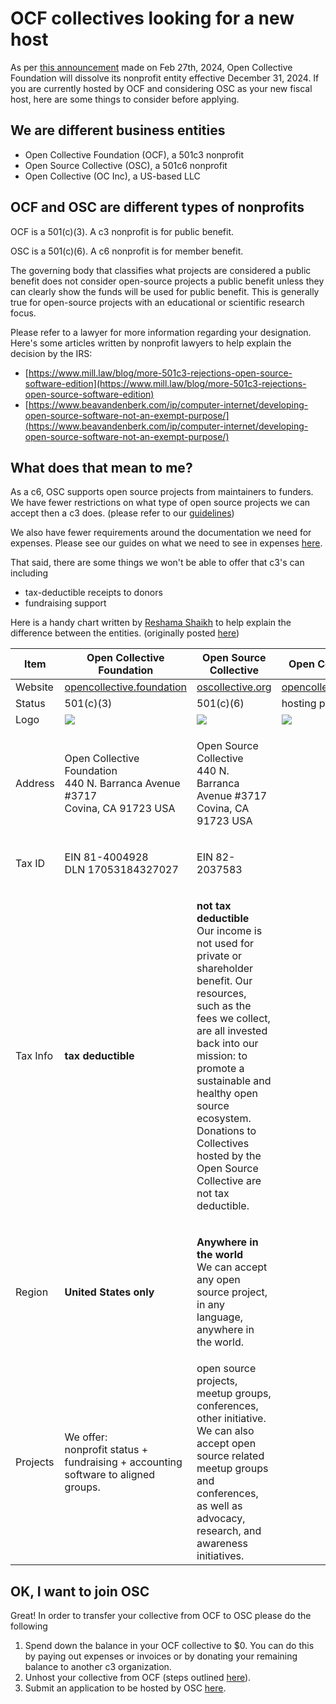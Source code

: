# OCF collectives looking for a new host

As per [this announcement](https://opencollective.com/foundation/updates/announcement-we-are-dissolving-open-collective-foundation-at-the-end-of-this-year) made on Feb 27th, 2024, Open Collective Foundation will dissolve its nonprofit entity effective December 31, 2024. If you are currently hosted by OCF and considering OSC as your new fiscal host, here are some things to consider before applying.

## We are different business entities

* Open Collective Foundation (OCF), a 501c3 nonprofit&#x20;
* Open Source Collective (OSC), a 501c6 nonprofit&#x20;
* Open Collective (OC Inc), a US-based LLC&#x20;

## OCF and OSC are different types of nonprofits

OCF is a 501(c)(3). A c3 nonprofit is for public benefit.&#x20;

OSC is a 501(c)(6). A c6 nonprofit is for member benefit.

The governing body that classifies what projects are considered a public benefit does not consider open-source projects a public benefit unless they can clearly show the funds will be used for public benefit. This is generally true for open-source projects with an educational or scientific research focus.&#x20;

Please refer to a lawyer for more information regarding your designation. Here's some articles written by nonprofit lawyers to help explain the decision by the IRS:

* [https://www.mill.law/blog/more-501c3-rejections-open-source-software-edition](https://www.mill.law/blog/more-501c3-rejections-open-source-software-edition)
* [https://www.beavandenberk.com/ip/computer-internet/developing-open-source-software-not-an-exempt-purpose/](https://www.beavandenberk.com/ip/computer-internet/developing-open-source-software-not-an-exempt-purpose/)

## What does that mean to me?

As a c6, OSC supports open source projects from maintainers to funders. We have fewer restrictions on what type of open source projects we can accept then a c3 does. (please refer to our [guidelines](../getting-started/acceptance-criteria/))&#x20;

We also have fewer requirements around the documentation we need for expenses. Please see our guides on what we need to see in expenses [here](../how-it-works/basics/invoice-and-reimbursement-examples.md).

That said, there are some things we won't be able to offer that c3's can including

* tax-deductible receipts to donors&#x20;
* fundraising support

Here is a handy chart written by [Reshama Shaikh](https://www.linkedin.com/reshamas) to help explain the difference between the entities. (originally posted [here](https://blog.dataumbrella.org/open-collective))

| Item     | Open Collective Foundation                                                                  | Open Source Collective                                                                                                                                                                                                                                                                                                                         | Open Collective                                               |
| -------- | ------------------------------------------------------------------------------------------- | ---------------------------------------------------------------------------------------------------------------------------------------------------------------------------------------------------------------------------------------------------------------------------------------------------------------------------------------------- | ------------------------------------------------------------- |
| Website  | [opencollective.foundation](https://www.opencollective.foundation/)                         | [oscollective.org](https://www.oscollective.org/)                                                                                                                                                                                                                                                                                              | [opencollective.com](https://opencollective.com/search)       |
| Status   | 501(c)(3)                                                                                   | 501(c)(6)                                                                                                                                                                                                                                                                                                                                      | hosting platform                                              |
| Logo     | ![](https://blog.dataumbrella.org/images/blog-oc/ocf-logo.png)                              | ![](https://blog.dataumbrella.org/images/blog-oc/osc-logo.png)                                                                                                                                                                                                                                                                                 | ![](https://blog.dataumbrella.org/images/blog-oc/oc-logo.png) |
| Address  | <p>Open Collective Foundation<br>440 N. Barranca Avenue #3717<br>Covina, CA 91723 USA</p>   | <p>Open Source Collective<br>440 N. Barranca Avenue #3717<br>Covina, CA 91723 USA</p>                                                                                                                                                                                                                                                          |                                                               |
| Tax ID   | <p>EIN 81-4004928<br>DLN 17053184327027</p>                                                 | EIN 82-2037583                                                                                                                                                                                                                                                                                                                                 |                                                               |
| Tax Info | **tax deductible**                                                                          | <p><strong>not tax deductible</strong><br>Our income is not used for private or shareholder benefit. Our resources, such as the fees we collect, are all invested back into our mission: to promote a sustainable and healthy open source ecosystem. Donations to Collectives hosted by the Open Source Collective are not tax deductible.</p> |                                                               |
| Region   | **United States only**                                                                      | <p><strong>Anywhere in the world</strong><br>We can accept any open source project, in any language, anywhere in the world.</p>                                                                                                                                                                                                                |                                                               |
| Projects | <p>We offer:<br>nonprofit status + fundraising + accounting software to aligned groups.</p> | open source projects, meetup groups, conferences, other initiative. We can also accept open source related meetup groups and conferences, as well as advocacy, research, and awareness initiatives.                                                                                                                                            |                                                               |

## OK, I want to join OSC

Great! In order to transfer your collective from OCF to OSC please do the following

1. Spend down the balance in your OCF collective to $0. You can do this by paying out expenses or invoices or by donating your remaining balance to another c3 organization.
2. Unhost your collective from OCF (steps outlined [here](https://docs.opencollective.com/help/fiscal-hosts/fiscal-host-dashboard/hosted-collectives#unhosting-a-collective)).
3. Submit an application to be hosted by OSC [here](https://opencollective.com/opensource).

